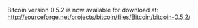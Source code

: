 Bitcoin version 0.5.2 is now available for download at:
http://sourceforge.net/projects/bitcoin/files/Bitcoin/bitcoin-0.5.2/
